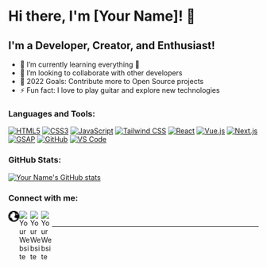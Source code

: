 # Hi there, I'm [Your Name]! 👋

## I'm a Developer, Creator, and Enthusiast!

- 🌱 I’m currently learning everything 🤣
- 👯 I’m looking to collaborate with other developers
- 🥅 2022 Goals: Contribute more to Open Source projects
- ⚡ Fun fact: I love to play guitar and explore new technologies

### Languages and Tools:

[![HTML5](https://img.shields.io/badge/-HTML5-E34F26?style=for-the-badge&logo=html5&logoColor=white)]()
[![CSS3](https://img.shields.io/badge/-CSS3-1572B6?style=for-the-badge&logo=css3&logoColor=white)]()
[![JavaScript](https://img.shields.io/badge/-JavaScript-F7DF1E?style=for-the-badge&logo=javascript&logoColor=black)]()
[![Tailwind CSS](https://img.shields.io/badge/-Tailwind%20CSS-38B2AC?style=for-the-badge&logo=tailwind-css&logoColor=white)]()
[![React](https://img.shields.io/badge/-React-61DAFB?style=for-the-badge&logo=react&logoColor=black)]()
[![Vue.js](https://img.shields.io/badge/-Vue.js-4FC08D?style=for-the-badge&logo=vue.js&logoColor=white)]()
[![Next.js](https://img.shields.io/badge/-Next.js-000000?style=for-the-badge&logo=next.js&logoColor=white)]()
[![GSAP](https://img.shields.io/badge/-GSAP-88CE02?style=for-the-badge&logo=greensock&logoColor=white)]()
[![GitHub](https://img.shields.io/badge/-GitHub-181717?style=for-the-badge&logo=github&logoColor=white)]()
[![VS Code](https://img.shields.io/badge/-VS%20Code-007ACC?style=for-the-badge&logo=visual-studio-code&logoColor=white)]()

### GitHub Stats:

[![Your Name's GitHub stats](https://github-readme-stats.vercel.app/api?username=yourusername&show_icons=true&theme=radical)](https://github.com/yourusername)

### Connect with me:

[<img align="left" alt="YourWebsite" width="22px" src="https://raw.githubusercontent.com/iconic/open-iconic/master/svg/globe.svg" />][website]
[<img align="left" alt="YourWebsite" width="22px" src="https://raw.githubusercontent.com/iconic/open-iconic/master/svg/twitter.svg" />][twitter]
[<img align="left" alt="YourWebsite" width="22px" src="https://raw.githubusercontent.com/iconic/open-iconic/master/svg/linkedin.svg" />][linkedin]
[<img align="left" alt="YourWebsite" width="22px" src="https://raw.githubusercontent.com/iconic/open-iconic/master/svg/instagram.svg" />][instagram]

<br />

---

[website]: https://example.com
[twitter]: https://twitter.com/yourtwitterhandle
[linkedin]: https://linkedin.com/in/yourlinkedinprofile
[instagram]: https://instagram.com/yourinstagramprofile

